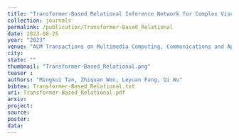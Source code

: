 ```yaml
---
title: "Transformer-Based Relational Inference Network for Complex Visual Relational Reasoning"
collection: journals
permalink: /publication/Transformer-Based_Relational
date: 2023-08-25
year: "2023"
venue: "ACM Transactions on Multimedia Computing, Communications and Applications, Volume 20, Issue 1"
city: 
state: ""
thumbnail: "Transformer-Based_Relational.png"
teaser : 
authors: "Mingkui Tan, Zhiquan Wen, Leyuan Fang, Qi Wu"
bibtex: Transformer-Based_Relational.txt
uri: Transformer-Based_Relational.pdf
arxiv: 
project: 
source:
poster:
data:
---
```


